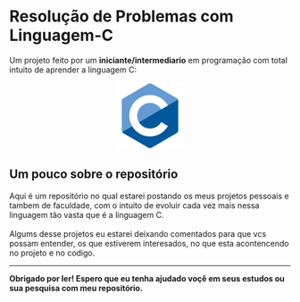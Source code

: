# Resolução de Problemas com Linguagem-C

Um projeto feito por um **iniciante/intermediario** em programação com total intuito de aprender a linguagem C:

<div align="center" style="display: inline_block">

<img alt="java" width="120" src="https://raw.githubusercontent.com/devicons/devicon/master/icons/c/c-original.svg">
</div>

## Um pouco sobre o repositório

Aqui é um repositório no qual estarei postando os meus projetos pessoais e tambem de faculdade,
com o intuito de evoluir cada vez mais nessa linguagem tão vasta que é a linguagem C.
<br><br>
Algums desse projetos eu estarei 
deixando comentados para que vcs possam entender, os que estiverem interesados, no que esta acontencendo no projeto e no codigo.

---

**Obrigado por ler! Espero que eu tenha ajudado voçê em seus estudos ou sua pesquisa com meu repositório.**
